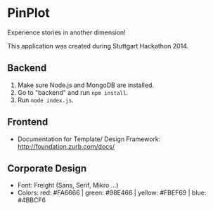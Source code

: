 PinPlot
===========

Experience stories in another dimension!

This application was created during Stuttgart Hackathon 2014.

## Backend
1. Make sure Node.js and MongoDB are installed.
2. Go to "backend" and run `npm install`.
3. Run `node index.js`.

## Frontend
- Documentation for Template/ Design Framework: 
http://foundation.zurb.com/docs/


## Corporate Design
- Font: Freight (Sans, Serif, Mikro ...)
- Colors: red: #FA6666 | green: #98E466 | yellow: #FBEF69 | blue: #4BBCF6
